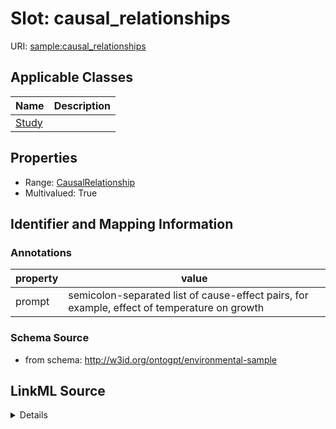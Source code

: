 # Slot: causal_relationships

URI: [sample:causal_relationships](http://w3id.org/ontogpt/environmental-sample/causal_relationships)



<!-- no inheritance hierarchy -->




## Applicable Classes

| Name | Description |
| --- | --- |
[Study](Study.md) | 






## Properties

* Range: [CausalRelationship](CausalRelationship.md)
* Multivalued: True








## Identifier and Mapping Information





### Annotations

| property | value |
| --- | --- |
| prompt | semicolon-separated list of cause-effect pairs, for example, effect of temperature on growth |



### Schema Source


* from schema: http://w3id.org/ontogpt/environmental-sample




## LinkML Source

<details>
```yaml
name: causal_relationships
annotations:
  prompt:
    tag: prompt
    value: semicolon-separated list of cause-effect pairs, for example, effect of
      temperature on growth
from_schema: http://w3id.org/ontogpt/environmental-sample
rank: 1000
multivalued: true
alias: causal_relationships
owner: Study
domain_of:
- Study
range: CausalRelationship

```
</details>